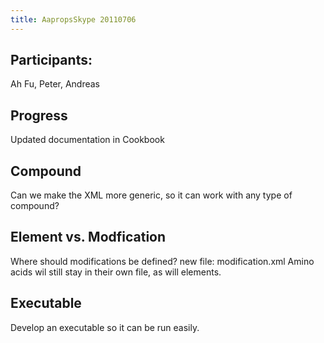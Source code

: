 ```yaml
---
title: AapropsSkype 20110706
---
```


Participants:
-------------

Ah Fu, Peter, Andreas

Progress
--------

Updated documentation in Cookbook

Compound
--------

Can we make the XML more generic, so it can work with any type of
compound?

Element vs. Modfication
-----------------------

Where should modifications be defined? new file: modification.xml Amino
acids wil still stay in their own file, as will elements.

Executable
----------

Develop an executable so it can be run easily.
